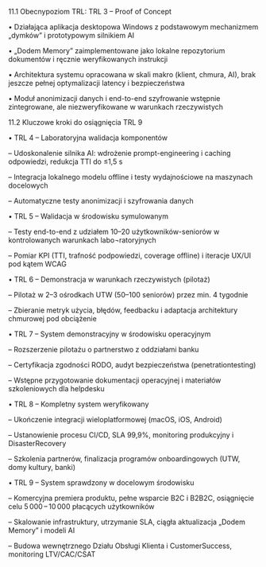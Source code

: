 11.1 Obecnypoziom TRL: TRL 3 – Proof of Concept

• Działająca aplikacja desktopowa Windows z podstawowym mechanizmem „dymków” i prototypowym silnikiem AI

• „Dodem Memory” zaimplementowane jako lokalne repozytorium dokumentów i ręcznie weryfikowanych instrukcji

• Architektura systemu opracowana w skali makro (klient, chmura, AI), brak jeszcze pełnej optymalizacji latency i bezpieczeństwa

• Moduł anonimizacji danych i end-to-end szyfrowanie wstępnie zintegrowane, ale niezweryfikowane w warunkach rzeczywistych

11.2 Kluczowe kroki do osiągnięcia TRL 9

• TRL 4 – Laboratoryjna walidacja komponentów

– Udoskonalenie silnika AI: wdrożenie prompt-engineering i caching odpowiedzi, redukcja TTI do ≤1,5 s

– Integracja lokalnego modelu offline i testy wydajnościowe na maszynach docelowych

– Automatyczne testy anonimizacji i szyfrowania danych

• TRL 5 – Walidacja w środowisku symulowanym

– Testy end-to-end z udziałem 10–20 użytkowników-seniorów w kontrolowanych warunkach labo¬ratoryjnych

– Pomiar KPI (TTI, trafność podpowiedzi, coverage offline) i iteracje UX/UI pod kątem WCAG

• TRL 6 – Demonstracja w warunkach rzeczywistych (pilotaż)

– Pilotaż w 2–3 ośrodkach UTW (50–100 seniorów) przez min. 4 tygodnie

– Zbieranie metryk użycia, błędów, feedbacku i adaptacja architektury chmurowej pod obciążenie

• TRL 7 – System demonstracyjny w środowisku operacyjnym

– Rozszerzenie pilotażu o partnerstwo z oddziałami banku

– Certyfikacja zgodności RODO, audyt bezpieczeństwa (penetrationtesting)

– Wstępne przygotowanie dokumentacji operacyjnej i materiałów szkoleniowych dla helpdesku

• TRL 8 – Kompletny system weryfikowany

– Ukończenie integracji wieloplatformowej (macOS, iOS, Android)

– Ustanowienie procesu CI/CD, SLA 99,9%, monitoring produkcyjny i DisasterRecovery

– Szkolenia partnerów, finalizacja programów onboardingowych (UTW, domy kultury, banki)

• TRL 9 – System sprawdzony w docelowym środowisku

– Komercyjna premiera produktu, pełne wsparcie B2C i B2B2C, osiągnięcie celu 5 000 – 10 000 płacących użytkowników

– Skalowanie infrastruktury, utrzymanie SLA, ciągła aktualizacja „Dodem Memory” i modeli AI

– Budowa wewnętrznego Działu Obsługi Klienta i CustomerSuccess, monitoring LTV/CAC/CSAT
